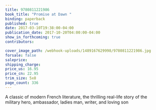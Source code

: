 ```yaml
---
title: 9780811221986
book_title: "Promise at Dawn "
binding: paperback
published: true
date: 2017-03-10T19:38:00-04:00
publication_date: 2017-10-20T04:00:00-04:00
show_in_forthcoming: true
contributors:

cover_image_path: /webhook-uploads/1489167629998/9780811221986.jpg
forsale: false
saleprice:
shipping_charge:
price_us: 16.95
price_cn: 22.95
trim_size: 5x8
page_count: 336
---
```

A classic of modern French literature, the thrilling real-life story of the military hero, ambassador, ladies man, writer, and loving son

